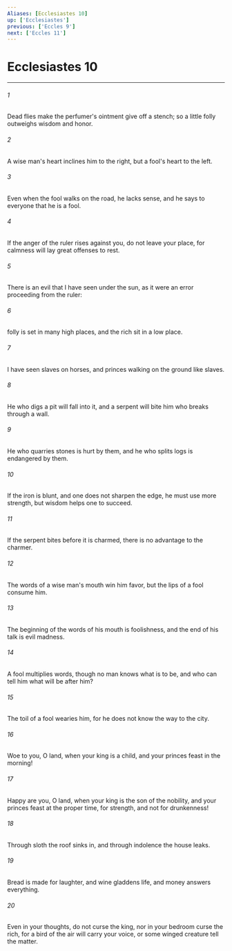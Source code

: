 ```yaml
---
Aliases: [Ecclesiastes 10]
up: ['Ecclesiastes']
previous: ['Eccles 9']
next: ['Eccles 11']
---
```

# Ecclesiastes 10
***



###### 1 
Dead flies make the perfumer's ointment give off a stench; so a little folly outweighs wisdom and honor. 

###### 2 
A wise man's heart inclines him to the right, but a fool's heart to the left. 

###### 3 
Even when the fool walks on the road, he lacks sense, and he says to everyone that he is a fool. 

###### 4 
If the anger of the ruler rises against you, do not leave your place, for calmness will lay great offenses to rest. 

###### 5 
There is an evil that I have seen under the sun, as it were an error proceeding from the ruler: 

###### 6 
folly is set in many high places, and the rich sit in a low place. 

###### 7 
I have seen slaves on horses, and princes walking on the ground like slaves. 

###### 8 
He who digs a pit will fall into it, and a serpent will bite him who breaks through a wall. 

###### 9 
He who quarries stones is hurt by them, and he who splits logs is endangered by them. 

###### 10 
If the iron is blunt, and one does not sharpen the edge, he must use more strength, but wisdom helps one to succeed. 

###### 11 
If the serpent bites before it is charmed, there is no advantage to the charmer. 

###### 12 
The words of a wise man's mouth win him favor, but the lips of a fool consume him. 

###### 13 
The beginning of the words of his mouth is foolishness, and the end of his talk is evil madness. 

###### 14 
A fool multiplies words, though no man knows what is to be, and who can tell him what will be after him? 

###### 15 
The toil of a fool wearies him, for he does not know the way to the city. 

###### 16 
Woe to you, O land, when your king is a child, and your princes feast in the morning! 

###### 17 
Happy are you, O land, when your king is the son of the nobility, and your princes feast at the proper time, for strength, and not for drunkenness! 

###### 18 
Through sloth the roof sinks in, and through indolence the house leaks. 

###### 19 
Bread is made for laughter, and wine gladdens life, and money answers everything. 

###### 20 
Even in your thoughts, do not curse the king, nor in your bedroom curse the rich, for a bird of the air will carry your voice, or some winged creature tell the matter.
